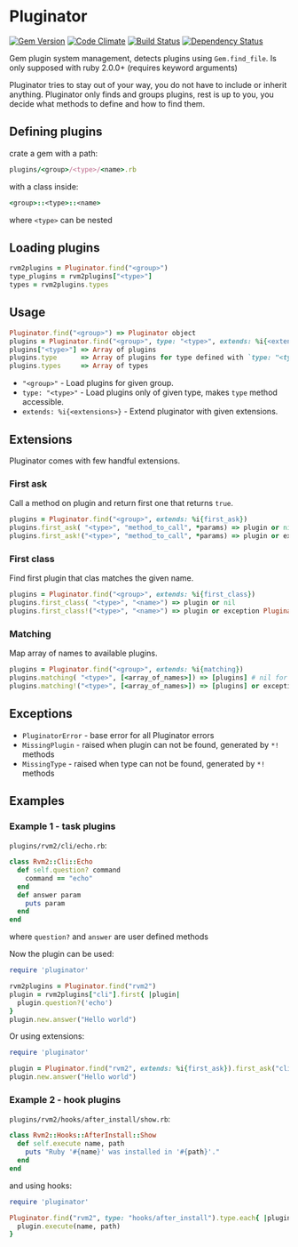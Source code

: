 # Pluginator

[![Gem Version](https://badge.fury.io/rb/pluginator.png)](http://badge.fury.io/rb/pluginator)
[![Code Climate](https://codeclimate.com/github/rvm/pluginator.png)](https://codeclimate.com/github/rvm/pluginator)
[![Build Status](https://travis-ci.org/rvm/pluginator.png?branch=master)](https://travis-ci.org/rvm/pluginator)
[![Dependency Status](https://gemnasium.com/rvm/pluginator.png)](https://gemnasium.com/rvm/pluginator)

Gem plugin system management, detects plugins using `Gem.find_file`.
Is only supposed with ruby 2.0.0+ (requires keyword arguments)

Pluginator tries to stay out of your way, you do not have to include or inherit anything.
Pluginator only finds and groups plugins, rest is up to you,
you decide what methods to define and how to find them.

## Defining plugins

crate a gem with a path:

```ruby
plugins/<group>/<type>/<name>.rb
```

with a class inside:

```ruby
<group>::<type>::<name>
```

where `<type>` can be nested

## Loading plugins

```ruby
rvm2plugins = Pluginator.find("<group>")
type_plugins = rvm2plugins["<type>"]
types = rvm2plugins.types
```

## Usage

```ruby
Pluginator.find("<group>") => Pluginator object
plugins = Pluginator.find("<group>", type: "<type>", extends: %i{<extensions>})
plugins["<type>"] => Array of plugins
plugins.type      => Array of plugins for type defined with `type: "<type>"`
plugins.types     => Array of types
```

- `"<group>"` - Load plugins for given group.
- `type: "<type>"` - Load plugins only of given type, makes `type` method accessible.
- `extends: %i{<extensions>}` - Extend pluginator with given extensions.

## Extensions

Pluginator comes with few handful extensions.

### First ask

Call a method on plugin and return first one that returns `true`.

```ruby
plugins = Pluginator.find("<group>", extends: %i{first_ask})
plugins.first_ask( "<type>", "method_to_call", *params) => plugin or nil
plugins.first_ask!("<type>", "method_to_call", *params) => plugin or exception PluginatorError
```

### First class

Find first plugin that clas matches the given name.

```ruby
plugins = Pluginator.find("<group>", extends: %i{first_class})
plugins.first_class( "<type>", "<name>") => plugin or nil
plugins.first_class!("<type>", "<name>") => plugin or exception PluginatorError
```

### Matching

Map array of names to available plugins.

```ruby
plugins = Pluginator.find("<group>", extends: %i{matching})
plugins.matching( "<type>", [<array_of_names>]) => [plugins] # nil for missing ones
plugins.matching!("<type>", [<array_of_names>]) => [plugins] or exception PluginatorError
```

## Exceptions

- `PluginatorError` - base error for all Pluginator errors
- `MissingPlugin`   - raised when plugin can not be found, generated by `*!` methods
- `MissingType`     - raised when type   can not be found, generated by `*!` methods

## Examples

### Example 1 - task plugins

`plugins/rvm2/cli/echo.rb`:

```ruby
class Rvm2::Cli::Echo
  def self.question? command
    command == "echo"
  end
  def answer param
    puts param
  end
end
```

where `question?` and `answer` are user defined methods

Now the plugin can be used:

```ruby
require 'pluginator'

rvm2plugins = Pluginator.find("rvm2")
plugin = rvm2plugins["cli"].first{ |plugin|
  plugin.question?('echo')
}
plugin.new.answer("Hello world")
```

Or using extensions:

```ruby
require 'pluginator'

plugin = Pluginator.find("rvm2", extends: %i{first_ask}).first_ask("cli", &:question?, 'echo')
plugin.new.answer("Hello world")
```

### Example 2 - hook plugins

`plugins/rvm2/hooks/after_install/show.rb`:

```ruby
class Rvm2::Hooks::AfterInstall::Show
  def self.execute name, path
    puts "Ruby '#{name}' was installed in '#{path}'."
  end
end
```

and using hooks:

```ruby
require 'pluginator'

Pluginator.find("rvm2", type: "hooks/after_install").type.each{ |plugin|
  plugin.execute(name, path)
}
```
